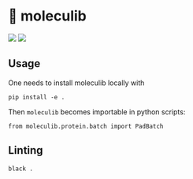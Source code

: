 # 🧬 moleculib

[![](https://img.shields.io/badge/documentation-black?logo=Sphinx)](https://molecularmachines.github.io/moleculib/index.html)
[![](https://img.shields.io/badge/PyPI-lightgray?logo=Pypi)](https://pypi.org/project/moleculib/)



## Usage

One needs to install moleculib locally with 
```
pip install -e .
```
Then `moleculib` becomes importable in python scripts:

```
from moleculib.protein.batch import PadBatch
```

## Linting

```sh
black .
```

